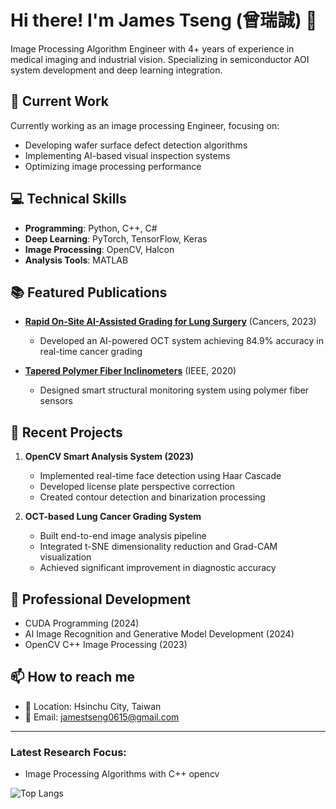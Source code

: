 # Hi there! I'm James Tseng (曾瑞誠) 👋

Image Processing Algorithm Engineer with 4+ years of experience in medical imaging and industrial vision. Specializing in semiconductor AOI system development and deep learning integration.

## 🔭 Current Work

Currently working as an image processing Engineer, focusing on:
- Developing wafer surface defect detection algorithms
- Implementing AI-based visual inspection systems
- Optimizing image processing performance

## 💻 Technical Skills

- **Programming**: Python, C++, C#
- **Deep Learning**: PyTorch, TensorFlow, Keras
- **Image Processing**: OpenCV, Halcon
- **Analysis Tools**: MATLAB

## 📚 Featured Publications

- **[Rapid On-Site AI-Assisted Grading for Lung Surgery](https://www.mdpi.com/2072-6694/15/22/5388)** (Cancers, 2023)
  - Developed an AI-powered OCT system achieving 84.9% accuracy in real-time cancer grading
  
- **[Tapered Polymer Fiber Inclinometers](https://ieeexplore.ieee.org/abstract/document/9001199)** (IEEE, 2020)
  - Designed smart structural monitoring system using polymer fiber sensors

## 🚀 Recent Projects

1. **OpenCV Smart Analysis System (2023)**
   - Implemented real-time face detection using Haar Cascade
   - Developed license plate perspective correction
   - Created contour detection and binarization processing

2. **OCT-based Lung Cancer Grading System**
   - Built end-to-end image analysis pipeline
   - Integrated t-SNE dimensionality reduction and Grad-CAM visualization
   - Achieved significant improvement in diagnostic accuracy

## 🌱 Professional Development

- CUDA Programming (2024)
- AI Image Recognition and Generative Model Development (2024)
- OpenCV C++ Image Processing (2023)

## 📫 How to reach me

- 📍 Location: Hsinchu City, Taiwan
- 📧 Email: jamestseng0615@gmail.com

---

### Latest Research Focus:
- Image Processing Algorithms with C++ opencv

![Top Langs](https://github-readme-stats.vercel.app/api/top-langs/?username=boom-zze&layout=compact)
